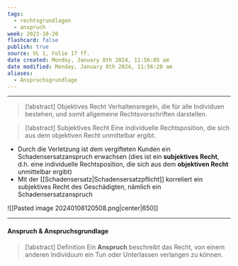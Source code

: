 ```yaml
---
tags:
  - rechtsgrundlagen
  - anspruch
week: 2023-10-20
flashcard: false
publish: true
source: VL 1, Folie 17 ff.
date created: Monday, January 8th 2024, 11:56:05 am
date modified: Monday, January 8th 2024, 11:56:20 am
aliases:
  - Anspruchsgrundlage
---
```

***

> [!abstract] Objektives Recht 
> Verhaltensregeln, die für alle Individuen bestehen, und somit allgemeine Rechtsvorschriften darstellen.

> [!abstract] Subjektives Recht 
> Eine individuelle Rechtsposition, die sich aus dem objektiven Recht unmittelbar ergibt.

- Durch die Verletzung ist dem vergifteten Kunden ein Schadensersatzanspruch erwachsen (dies ist ein **subjektives Recht**, d.h. eine individuelle Rechtsposition, die sich aus dem **objektiven Recht** unmittelbar ergibt)
- Mit der [[Schadensersatz|Schadensersatzpflicht]] korreliert ein subjektives Recht des Geschädigten, nämlich ein Schadensersatzanspruch

![[Pasted image 20240108120508.png|center|650]]

***
#### Anspruch & Anspruchsgrundlage

> [!abstract] Definition 
> Ein **Anspruch** beschreibt das Recht, von einem anderen Individuum ein Tun oder Unterlassen verlangen zu können.

